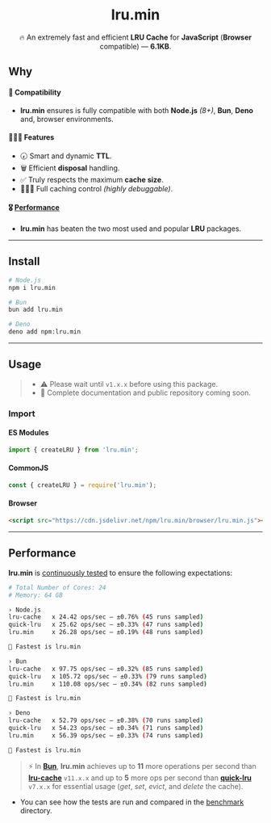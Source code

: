 <h1 align="center">lru.min</h1>
<div align="center">

🔥 An extremely fast and efficient <strong>LRU Cache</strong> for <strong>JavaScript</strong> (<strong>Browser</strong> compatible) — **6.1KB**.

</div>

## Why

#### 🤝 Compatibility

- **lru.min** ensures is fully compatible with both **Node.js** _(8+)_, **Bun**, **Deno** and, browser environments.<br />

#### 👨🏻‍💻 Features

- 🕢 Smart and dynamic **TTL**.
- 🗑️ Efficient **disposal** handling.
- ✅ Truly respects the maximum **cache size**.
- 🧑🏻‍🔬 Full caching control _(highly debuggable)_.

#### 🎖️ [Performance](#performance)

- **lru.min** has beaten the two most used and popular **LRU** packages.

---

## Install

```bash
# Node.js
npm i lru.min
```

```bash
# Bun
bun add lru.min
```

```bash
# Deno
deno add npm:lru.min
```

---

## Usage

> - ⚠️ Please wait until `v1.x.x` before using this package.
> - 📘 Complete documentation and public repository coming soon.

### Import

#### ES Modules

```js
import { createLRU } from 'lru.min';
```

#### CommonJS

```js
const { createLRU } = require('lru.min');
```

#### Browser

```html
<script src="https://cdn.jsdelivr.net/npm/lru.min/browser/lru.min.js"></script>
```

---

## Performance

**lru.min** is [continuously tested](https://github.com/wellwelwel/lru.min/blob/main/.github/workflows/ci_benchmark.yml) to ensure the following expectations:

```sh
# Total Number of Cores: 24
# Memory: 64 GB

› Node.js
lru-cache   x 24.42 ops/sec — ±0.76% (45 runs sampled)
quick-lru   x 25.62 ops/sec — ±0.33% (47 runs sampled)
lru.min     x 26.28 ops/sec — ±0.19% (48 runs sampled)

🚀 Fastest is lru.min

› Bun
lru-cache   x 97.75 ops/sec — ±0.32% (85 runs sampled)
quick-lru   x 105.72 ops/sec — ±0.33% (79 runs sampled)
lru.min     x 110.08 ops/sec — ±0.34% (82 runs sampled)

🚀 Fastest is lru.min

› Deno
lru-cache   x 52.79 ops/sec — ±0.38% (70 runs sampled)
quick-lru   x 54.23 ops/sec — ±0.34% (71 runs sampled)
lru.min     x 56.39 ops/sec — ±0.33% (74 runs sampled)

🚀 Fastest is lru.min
```

> ⚡️ In [**Bun**](https://github.com/oven-sh/bun), **lru.min** achieves up to **11** more operations per second than [**lru-cache**](https://github.com/isaacs/node-lru-cache) `v11.x.x` and up to **5** more ops per second than [**quick-lru**](https://github.com/sindresorhus/quick-lru) `v7.x.x` for essential usage (_get_, _set_, _evict_, and _delete_ the cache).

- You can see how the tests are run and compared in the [benchmark](https://github.com/wellwelwel/lru.min/tree/main/benchmark) directory.

<!--

---

## Acknowledgements

[![Contributors](https://img.shields.io/github/contributors/wellwelwel/lru.min?label=Contributors)](https://github.com/wellwelwel/lru.min/graphs/contributors)

-->
